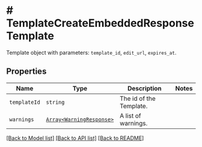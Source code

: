 # # TemplateCreateEmbeddedResponseTemplate

Template object with parameters: `template_id`, `edit_url`, `expires_at`.

## Properties

Name | Type | Description | Notes
------------ | ------------- | ------------- | -------------
| `templateId` | ```string``` |  The id of the Template.  |  |
| `warnings` | [```Array<WarningResponse>```](WarningResponse.md) |  A list of warnings.  |  |

[[Back to Model list]](../../README.md#models) [[Back to API list]](../../README.md#endpoints) [[Back to README]](../../README.md)
